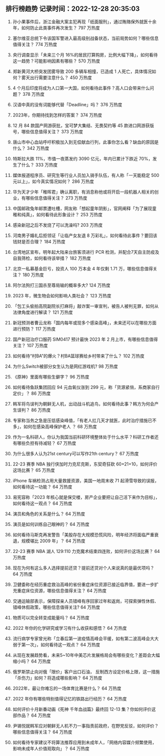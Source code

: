 
## 排行榜趋势 记录时间：2022-12-28 20:35:03
  
  1. 孙小果事件后，浙江金融大案主犯再现「纸面服刑」，通过贿赂保外就医十余年，如何防止此类事件再次发生？ 797 万热度
    
  2. 塞尔维亚总统下令该国军警进入最高级别战备状态，当前局势如何？哪些信息值得关注？ 774 万热度
    
  3. 央行调查显示「未来三个月 16%的居民打算购房，比例大幅下降」，如何看待这一趋势？可能影响因素有哪些？ 570 万热度
    
  4. 郑新黄河大桥突发团雾导致 200 多辆车相撞，已造成 1 人死亡，具体情况如何？雾天出行需要注意什么？ 450 万热度
    
  5. 4 个月后印度将成为人口第一大国，如何看待此事件？高人口会带来什么问题？ 378 万热度
    
  6. 汉语中真的没有词能够代替「Deadline」吗？ 376 万热度
    
  7. 2023年，你期待找到怎样的答案？ 374 万热度
    
  8. 12 月 84 款国产网游获批，宝可梦大集结、无畏契约等 45 款进口网游获版号，哪些信息值得关注？ 373 万热度
    
  9. 唐山市中心血站呼吁积极加入到无偿献血行列，此事你怎么看？缺血的原因是什么？ 342 万热度
    
  10. 特斯拉大跌 11%，市值一夜蒸发约 3090 亿元，年内已累计下跌近 70%，发生了什么？ 333 万热度
    
  11. 媒体报道程序员、研究生等行业人员加入骑手队伍，有人称「一天能稳定 500 元以上」，如今真实情况如何？ 286 万热度
    
  12. 华为天才少年「稚晖君」确认离职，有消息称他或将开启一段机器人相关的创业，有哪些信息值得关注？ 273 万热度
    
  13. 中国邮政兔年邮票遭吐槽，网友称「想起童年阴影」，官网阐释「为了展现童稚和纯真」，如何看待此形象设计？ 253 万热度
    
  14. 感染新冠之后不发烧了可以洗澡吗? 203 万热度
    
  15. 河南男子婚礼后拒领证「让临产女友退 8 万彩礼」，如何看待此事件？要回该钱财是否合理？ 184 万热度
    
  16. 台湾地区宣布，明年起大陆来台旅客须进行 PCR 检测，并配合7天自主防疫及自我筛检，如何看待该举措？ 182 万热度
    
  17. 北京一私募基金巨亏，投资人 100 万本金 4 年仅剩 1.71 万，哪些信息值得关注？ 180 万热度
    
  18. 阿尔法狗打三国杀至尊局输的概率多大? 124 万热度
    
  19. 2023 年，微生物会如何影响人类社会？ 123 万热度
    
  20. 「包工头偷拍高院副院长打麻将」敲诈案一审宣判，被告人被判无罪，如何从法律角度进行解读？ 121 万热度
    
  21. 新冠预测者曹云龙称「国内每年或现多个感染高峰」，未来还可以在哪些方面进行预防？ 117 万热度
    
  22. 国产新冠治疗口服药 SIM0417 预计最快 2023 年 2 月上市，有哪些信息值得关注？ 107 万热度
    
  23. 如何看待“村BA”的爆火？村BA篮球赛给乡村带来了什么？ 102 万热度
    
  24. 为什么Switch被部分女生认为是网红游戏机? 98 万热度
    
  25. 《原神》里面有哪些生僻字？ 96 万热度
    
  26. 如何看待鱼跃集团回应 94 元血氧仪涨到 299 元，称「货源紧俏，系商家自行定价」？ 86 万热度
    
  27. 韩军将鸟误判为朝鲜无人机，出动战斗机追鸟，如何看待此事？韩方为何会产生误判？ 86 万热度
    
  28. 专家称当务之急是压低感染峰值，「有老人扛几天才就医，此时治疗措施已不多」，如何在感染高峰保护老人 ？ 68 万热度
    
  29. 作为一名科研人，你认为我国当前科研环境整体处于什么水平？科研工作者还有哪些负担有待减轻？ 67 万热度
    
  30. 为什么很多人认为21st century可以写作21th century？ 67 万热度
    
  31. 22-23 赛季 NBA 独行侠加时力克尼克斯，东契奇狂砍 60+21+10，如何评价这场比赛？ 65 万热度
    
  32. iPhone 车祸检测占用大量救援资源，美国一地周末收 71 起滑雪导致的误报，如何看待这一功能？ 64 万热度
    
  33. 易宪容称「2023 年核心就是保交楼，房产企业要把让自己活下来作为目标」，如何看待这一观点？ 64 万热度
    
  34. 演员和角色的关系是什么？ 64 万热度
    
  35. 演员是如何训练自己眼神的？ 64 万热度
    
  36. 如何看待马斯克再发警告「美股存在大规模恐慌风险，明年经济将面临严重衰退，规模堪比 2009 年」？ 64 万热度
    
  37. 22-23 赛季 NBA 湖人 129:110 力克魔术结束四连败，如何评价这场比赛？ 64 万热度
    
  38. 现在为何有这么多人选择提前还贷？提前还贷对个人来说真的是最优项吗？ 64 万热度
    
  39. 卫健委称在经历重症救治高峰的省份重症床位资源已接近临界值，要进一步扩充重症床位资源，哪些信息值得关注？ 64 万热度
    
  40. 交通运输部表示，保障探亲人员错峰有序回家过年和返岗，可探索弹性休假、错峰休假政策，哪些信息值得关注? 64 万热度
    
  41. 物质可以完全转变成能量吗？ 64 万热度
    
  42. 2022 年你的化学研究或学习有什么收获和感悟？ 64 万热度
    
  43. 流行病学专家曾光称「立春后第一波疫情高峰会平缓，如有第二波高峰会大大弱于第一次」，如何看待这一观点？ 64 万热度
    
  44. 从现在发展趋势看，未来5~10年中美芯片发展格局会有哪些变化？差距会大幅缩小吗？ 64 万热度
    
  45. 俄罗斯禁止向对俄「限价」客户出口石油， 反制西方设定价格上限，这一措施「杀伤力」如何？将造成哪些影响？ 64 万热度
    
  46. 2022年，最让你难忘的一场体育比赛是什么？ 64 万热度
    
  47. 2022 年你有哪些特别值得记忆的铁路出行经历？ 64 万热度
    
  48. 如何评价十月新番动画《死神 千年血战篇》最终回 12-13 集？你如何评价这部作品？ 64 万热度
    
  49. 尹锡悦就韩军应对朝鲜无人机不力一事指责前政府，在野党反驳，如何评价？哪些信息值得关注？ 64 万热度
    
  50. 如何看待专家建议不将算法推荐应用到未成年人，「网络内容媒介频繁使用，影响未成年人价值观取向」？ 64 万热度
    